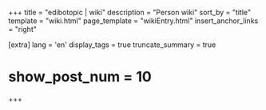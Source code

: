 +++
title = "edibotopic | wiki"
description = "Person wiki"
sort_by = "title"
template = "wiki.html"
page_template = "wikiEntry.html"
insert_anchor_links = "right"

[extra]
lang = 'en'
display_tags = true
truncate_summary = true
# show_post_num = 10
+++
